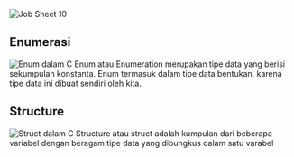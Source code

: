 ![Job Sheet 10](JS10)

## Enumerasi
![Enum dalam C](https://media.geeksforgeeks.org/wp-content/cdn-uploads/Enum-In-C.png)
Enum atau Enumeration merupakan tipe data yang berisi sekumpulan konstanta. Enum termasuk dalam tipe data bentukan, karena tipe data ini dibuat sendiri oleh kita.

 ## Structure
 ![Struct dalam C](https://media.geeksforgeeks.org/wp-content/cdn-uploads/Structure-In-C.png)
Structure atau struct adalah kumpulan dari beberapa variabel dengan beragam tipe data yang dibungkus dalam satu varabel
